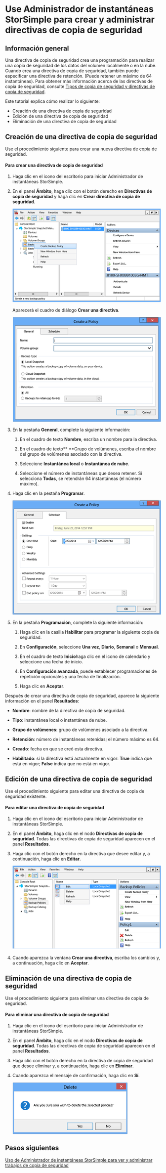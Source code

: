 <properties 
   pageTitle="Uso de Administrador de instantáneas StorSimple para crear y administrar directivas de copia de seguridad | Microsoft Azure"
   description="Describe cómo usar el complemento MMC de Administrador de instantáneas StorSimple para crear y administrar las directivas de copia de seguridad que controlan las copias de seguridad programadas."
   services="storsimple"
   documentationCenter="NA"
   authors="SharS"
   manager="carolz"
   editor="" />
<tags 
   ms.service="storsimple"
   ms.devlang="NA"
   ms.topic="article"
   ms.tgt_pltfrm="NA"
   ms.workload="TBD"
   ms.date="07/09/2015"
   ms.author="v-sharos" />

# Use Administrador de instantáneas StorSimple para crear y administrar directivas de copia de seguridad

## Información general

Una directiva de copia de seguridad crea una programación para realizar una copia de seguridad de los datos del volumen localmente o en la nube. Cuando crea una directiva de copia de seguridad, también puede especificar una directiva de retención. (Puede retener un máximo de 64 instantáneas). Para obtener más información acerca de las directivas de copia de seguridad, consulte [Tipos de copia de seguridad y directivas de copia de seguridad](storsimple-what-is-snapshot-manager.md#backup-types-and-backup-policies).

Este tutorial explica cómo realizar lo siguiente:

- Creación de una directiva de copia de seguridad 
- Edición de una directiva de copia de seguridad 
- Eliminación de una directiva de copia de seguridad 

## Creación de una directiva de copia de seguridad

Use el procedimiento siguiente para crear una nueva directiva de copia de seguridad.

#### Para crear una directiva de copia de seguridad

1. Haga clic en el icono del escritorio para iniciar Administrador de instantáneas StorSimple.

2. En el panel **Ámbito**, haga clic con el botón derecho en **Directivas de copia de seguridad** y haga clic en **Crear directiva de copia de seguridad**.

    ![Creación de una directiva de copia de seguridad](./media/storsimple-snapshot-manager-manage-backup-policies/HCS_SSM_Create_BU_policy.png)

    Aparecerá el cuadro de diálogo **Crear una directiva**.

    ![Creación de una directiva - pestaña General](./media/storsimple-snapshot-manager-manage-backup-policies/HCS_SSM_Create_policy_general.png)

3. En la pestaña **General**, complete la siguiente información:

   1. En el cuadro de texto **Nombre**, escriba un nombre para la directiva.

   2. En el cuadro de texto** **Grupo de volúmenes, escriba el nombre del grupo de volúmenes asociado con la directiva.

   3. Seleccione **Instantánea local** o **Instantánea de nube**.

   4. Seleccione el número de instantáneas que desea retener. Si selecciona **Todas**, se retendrán 64 instantáneas (el número máximo).

4. Haga clic en la pestaña **Programar**.

    ![Creación de una directiva - pestaña Programación](./media/storsimple-snapshot-manager-manage-backup-policies/HCS_SSM_Create_policy_schedule.png)

5. En la pestaña **Programación**, complete la siguiente información:

   1. Haga clic en la casilla **Habilitar** para programar la siguiente copia de seguridad.

   2. En **Configuración**, seleccione **Una vez**, **Diario**, **Semanal** o **Mensual**.

   3. En el cuadro de texto **Inicio**haga clic en el icono de calendario y seleccione una fecha de inicio.

   4. En **Configuración avanzada**, puede establecer programaciones de repetición opcionales y una fecha de finalización.

   5. Haga clic en **Aceptar**.

Después de crear una directiva de copia de seguridad, aparece la siguiente información en el panel **Resultados**:

- **Nombre**: nombre de la directiva de copia de seguridad.

- **Tipo**: instantánea local o instantánea de nube.

- **Grupo de volúmenes**: grupo de volúmenes asociado a la directiva.

- **Retención**: número de instantáneas retenidas; el número máximo es 64.

- **Creado**: fecha en que se creó esta directiva.

- **Habilitado**: si la directiva está actualmente en vigor: **True** indica que está en vigor; **False** indica que no está en vigor.

## Edición de una directiva de copia de seguridad

Use el procedimiento siguiente para editar una directiva de copia de seguridad existente.

#### Para editar una directiva de copia de seguridad

1. Haga clic en el icono del escritorio para iniciar Administrador de instantáneas StorSimple. 

2. En el panel **Ámbito**, haga clic en el nodo **Directivas de copia de seguridad**. Todas las directivas de copia de seguridad aparecen en el panel **Resultados**.

3. Haga clic con el botón derecho en la directiva que desee editar y, a continuación, haga clic en **Editar**.

    ![Edición de una directiva de copia de seguridad](./media/storsimple-snapshot-manager-manage-backup-policies/HCS_SSM_Edit_BU_policy.png)

4. Cuando aparezca la ventana **Crear una directiva**, escriba los cambios y, a continuación, haga clic en **Aceptar**.

## Eliminación de una directiva de copia de seguridad

Use el procedimiento siguiente para eliminar una directiva de copia de seguridad.

#### Para eliminar una directiva de copia de seguridad

1. Haga clic en el icono del escritorio para iniciar Administrador de instantáneas StorSimple. 

2. En el panel **Ámbito**, haga clic en el nodo **Directivas de copia de seguridad**. Todas las directivas de copia de seguridad aparecen en el panel **Resultados**.

3. Haga clic con el botón derecho en la directiva de copia de seguridad que desee eliminar y, a continuación, haga clic en **Eliminar**.
4. Cuando aparezca el mensaje de confirmación, haga clic en **Sí**.

    ![Eliminación de la confirmación de una directiva de copia de seguridad](./media/storsimple-snapshot-manager-manage-backup-policies/HCS_SSM_Delete_BU_policy.png)

## Pasos siguientes

[Uso de Administrador de instantáneas StorSimple para ver y administrar trabajos de copia de seguridad](storsimple-snapshot-manager-manage-backup-jobs.md)

<!---HONumber=July15_HO4-->